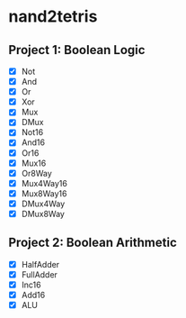 # nand2tetris

## Project 1: Boolean Logic

- [x] Not
- [x] And
- [x] Or
- [x] Xor
- [x] Mux
- [x] DMux
- [x] Not16
- [x] And16
- [x] Or16
- [x] Mux16
- [x] Or8Way
- [x] Mux4Way16
- [x] Mux8Way16
- [x] DMux4Way
- [x] DMux8Way

## Project 2: Boolean Arithmetic

- [x] HalfAdder
- [x] FullAdder
- [x] Inc16
- [x] Add16
- [x] ALU